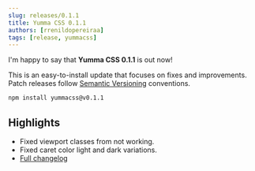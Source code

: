 ```yaml
---
slug: releases/0.1.1
title: Yumma CSS 0.1.1
authors: [rrenildopereiraa]
tags: [release, yummacss]
---
```


I'm happy to say that **Yumma CSS 0.1.1** is out now!

This is an easy-to-install update that focuses on fixes and improvements. Patch releases follow [Semantic Versioning](https://docs.npmjs.com/about-semantic-versioning) conventions.

<!-- truncate -->

```bash
npm install yummacss@v0.1.1
```

## Highlights
- Fixed viewport classes from not working.
- Fixed caret color light and dark variations.
- [Full changelog](https://github.com/yumma-lib/yumma-css/releases/tag/v1.0.2)
